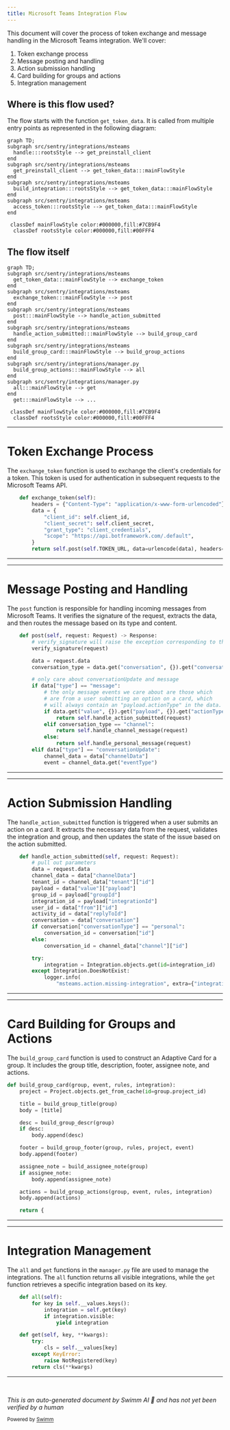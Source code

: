 ```yaml
---
title: Microsoft Teams Integration Flow
---
```

This document will cover the process of token exchange and message handling in the Microsoft Teams integration. We'll cover:

1. Token exchange process
2. Message posting and handling
3. Action submission handling
4. Card building for groups and actions
5. Integration management

## Where is this flow used?

The flow starts with the function `get_token_data`. It is called from multiple entry points as represented in the following diagram:

```mermaid
graph TD;
subgraph src/sentry/integrations/msteams
  handle:::rootsStyle --> get_preinstall_client
end
subgraph src/sentry/integrations/msteams
  get_preinstall_client --> get_token_data:::mainFlowStyle
end
subgraph src/sentry/integrations/msteams
  build_integration:::rootsStyle --> get_token_data:::mainFlowStyle
end
subgraph src/sentry/integrations/msteams
  access_token:::rootsStyle --> get_token_data:::mainFlowStyle
end

 classDef mainFlowStyle color:#000000,fill:#7CB9F4
  classDef rootsStyle color:#000000,fill:#00FFF4
```

## The flow itself

```mermaid
graph TD;
subgraph src/sentry/integrations/msteams
  get_token_data:::mainFlowStyle --> exchange_token
end
subgraph src/sentry/integrations/msteams
  exchange_token:::mainFlowStyle --> post
end
subgraph src/sentry/integrations/msteams
  post:::mainFlowStyle --> handle_action_submitted
end
subgraph src/sentry/integrations/msteams
  handle_action_submitted:::mainFlowStyle --> build_group_card
end
subgraph src/sentry/integrations/msteams
  build_group_card:::mainFlowStyle --> build_group_actions
end
subgraph src/sentry/integrations/manager.py
  build_group_actions:::mainFlowStyle --> all
end
subgraph src/sentry/integrations/manager.py
  all:::mainFlowStyle --> get
end
  get:::mainFlowStyle --> ...

 classDef mainFlowStyle color:#000000,fill:#7CB9F4
  classDef rootsStyle color:#000000,fill:#00FFF4
```

<SwmSnippet path="/src/sentry/integrations/msteams/client.py" line="118">

---

# Token Exchange Process

The `exchange_token` function is used to exchange the client's credentials for a token. This token is used for authentication in subsequent requests to the Microsoft Teams API.

```python
    def exchange_token(self):
        headers = {"Content-Type": "application/x-www-form-urlencoded"}
        data = {
            "client_id": self.client_id,
            "client_secret": self.client_secret,
            "grant_type": "client_credentials",
            "scope": "https://api.botframework.com/.default",
        }
        return self.post(self.TOKEN_URL, data=urlencode(data), headers=headers, json=False)
```

---

</SwmSnippet>

<SwmSnippet path="/src/sentry/integrations/msteams/webhook.py" line="144">

---

# Message Posting and Handling

The `post` function is responsible for handling incoming messages from Microsoft Teams. It verifies the signature of the request, extracts the data, and then routes the message based on its type and content.

```python
    def post(self, request: Request) -> Response:
        # verify_signature will raise the exception corresponding to the error
        verify_signature(request)

        data = request.data
        conversation_type = data.get("conversation", {}).get("conversationType")

        # only care about conversationUpdate and message
        if data["type"] == "message":
            # the only message events we care about are those which
            # are from a user submitting an option on a card, which
            # will always contain an "payload.actionType" in the data.
            if data.get("value", {}).get("payload", {}).get("actionType"):
                return self.handle_action_submitted(request)
            elif conversation_type == "channel":
                return self.handle_channel_message(request)
            else:
                return self.handle_personal_message(request)
        elif data["type"] == "conversationUpdate":
            channel_data = data["channelData"]
            event = channel_data.get("eventType")
```

---

</SwmSnippet>

<SwmSnippet path="/src/sentry/integrations/msteams/webhook.py" line="322">

---

# Action Submission Handling

The `handle_action_submitted` function is triggered when a user submits an action on a card. It extracts the necessary data from the request, validates the integration and group, and then updates the state of the issue based on the action submitted.

```python
    def handle_action_submitted(self, request: Request):
        # pull out parameters
        data = request.data
        channel_data = data["channelData"]
        tenant_id = channel_data["tenant"]["id"]
        payload = data["value"]["payload"]
        group_id = payload["groupId"]
        integration_id = payload["integrationId"]
        user_id = data["from"]["id"]
        activity_id = data["replyToId"]
        conversation = data["conversation"]
        if conversation["conversationType"] == "personal":
            conversation_id = conversation["id"]
        else:
            conversation_id = channel_data["channel"]["id"]

        try:
            integration = Integration.objects.get(id=integration_id)
        except Integration.DoesNotExist:
            logger.info(
                "msteams.action.missing-integration", extra={"integration_id": integration_id}
```

---

</SwmSnippet>

<SwmSnippet path="/src/sentry/integrations/msteams/card_builder.py" line="591">

---

# Card Building for Groups and Actions

The `build_group_card` function is used to construct an Adaptive Card for a group. It includes the group title, description, footer, assignee note, and actions.

```python
def build_group_card(group, event, rules, integration):
    project = Project.objects.get_from_cache(id=group.project_id)

    title = build_group_title(group)
    body = [title]

    desc = build_group_descr(group)
    if desc:
        body.append(desc)

    footer = build_group_footer(group, rules, project, event)
    body.append(footer)

    assignee_note = build_assignee_note(group)
    if assignee_note:
        body.append(assignee_note)

    actions = build_group_actions(group, event, rules, integration)
    body.append(actions)

    return {
```

---

</SwmSnippet>

<SwmSnippet path="/src/sentry/integrations/manager.py" line="16">

---

# Integration Management

The `all` and `get` functions in the `manager.py` file are used to manage the integrations. The `all` function returns all visible integrations, while the `get` function retrieves a specific integration based on its key.

```python
    def all(self):
        for key in self.__values.keys():
            integration = self.get(key)
            if integration.visible:
                yield integration

    def get(self, key, **kwargs):
        try:
            cls = self.__values[key]
        except KeyError:
            raise NotRegistered(key)
        return cls(**kwargs)
```

---

</SwmSnippet>

&nbsp;

*This is an auto-generated document by Swimm AI 🌊 and has not yet been verified by a human*

<SwmMeta version="3.0.0" repo-id="Z2l0aHViJTNBJTNBZGVtby1zZW50cnklM0ElM0Fzd2ltbWlv" repo-name="demo-sentry"><sup>Powered by [Swimm](/)</sup></SwmMeta>
